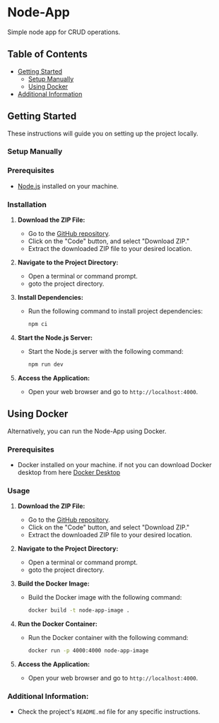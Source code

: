 # Node-App

Simple node app for CRUD operations.

## Table of Contents

- [Getting Started](#getting-started)
  - [Setup Manually](#setup-manually)
  - [Using Docker](#using-docker)
- [Additional Information](#additional-information)

## Getting Started

These instructions will guide you on setting up the project locally.

### Setup Manually

### Prerequisites

- [Node.js](https://nodejs.org/) installed on your machine.

### Installation

1. **Download the ZIP File:**
   - Go to the [GitHub repository](https://github.com/21parth/node-app-crud).
   - Click on the "Code" button, and select "Download ZIP."
   - Extract the downloaded ZIP file to your desired location.

2. **Navigate to the Project Directory:**
   - Open a terminal or command prompt.
   - goto the project directory.

3. **Install Dependencies:**
   - Run the following command to install project dependencies:
     ```bash
     npm ci
     ```

4. **Start the Node.js Server:**
   - Start the Node.js server with the following command:
     ```bash
     npm run dev
     ```

5. **Access the Application:**
   - Open your web browser and go to `http://localhost:4000`.

## Using Docker

Alternatively, you can run the Node-App using Docker.

### Prerequisites

- Docker installed on your machine. if not you can download Docker desktop from here [Docker Desktop](https://www.docker.com/products/docker-desktop/)
### Usage
1. **Download the ZIP File:**
   - Go to the [GitHub repository](https://github.com/21parth/node-app-crud).
   - Click on the "Code" button, and select "Download ZIP."
   - Extract the downloaded ZIP file to your desired location.

2. **Navigate to the Project Directory:**
   - Open a terminal or command prompt.
   - goto the project directory.
  
3. **Build the Docker Image:**
    - Build the Docker image with the following command:
      ```bash
      docker build -t node-app-image .
      ```

4. **Run the Docker Container:**
    - Run the Docker container with the following command:
      ```bash
      docker run -p 4000:4000 node-app-image
      ```

3. **Access the Application:**
    - Open your web browser and go to `http://localhost:4000`.

### Additional Information:
   - Check the project's `README.md` file for any specific instructions.
